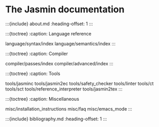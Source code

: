 # The Jasmin documentation

:::{include} about.md
:heading-offset: 1
:::

:::{toctree}
:caption: Language reference

language/syntax/index
language/semantics/index
:::

:::{toctree}
:caption: Compiler

compiler/passes/index
compiler/advanced/index
:::

:::{toctree}
:caption: Tools

tools/jasminc
tools/jasmin2ec
tools/safety_checker
tools/linter
tools/ct
tools/sct
tools/reference_interpreter
tools/jasmin2tex
:::

:::{toctree}
:caption: Miscellaneous

misc/installation_instructions
misc/faq
misc/emacs_mode
:::

:::{include} bibliography.md
:heading-offset: 1
:::
